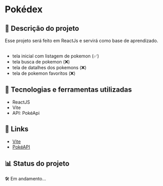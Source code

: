 # Pokédex

## 📝 Descrição do projeto

Esse projeto será feito em ReactJs e servirá como base de aprendizado.
<br><br>

- tela inicial com listagem de pokemon (✅)
- tela busca de pokemon (❌)
- tela de datalhes dos pokemons (❌)
- tela de pokemon favoritos (❌)

## 🧰 Tecnologias e ferramentas utilizadas

- ReactJS
- Vite
- API: PokéApi

## 🔗 Links

- [Vite](https://vitejs.dev/)
- [PokéAPI](https://pokeapi.co/)

## 📊 Status do projeto

🛠️ Em andamento...
